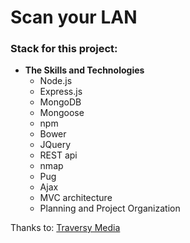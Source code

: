 # Scan your LAN #
### Stack for this project: ###
* **The Skills and Technologies**
  * Node.js
  * Express.js
  * MongoDB
  * Mongoose
  * npm
  * Bower
  * JQuery
  * REST api
  * nmap
  * Pug
  * Ajax
  * MVC architecture
  * Planning and Project Organization
 
Thanks to:
<a href="https://www.youtube.com/playlist?list=PLillGF-RfqbYRpji8t4SxUkMxfowG4Kqp" target="_blank">
Traversy Media
</a>
